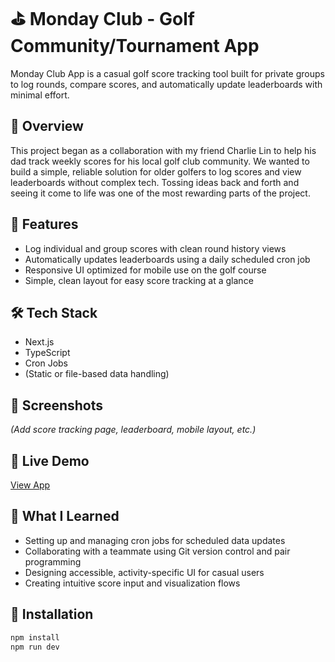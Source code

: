 # ⛳ Monday Club - Golf Community/Tournament App

Monday Club App is a casual golf score tracking tool built for private groups to log rounds, compare scores, and automatically update leaderboards with minimal effort.

## 📝 Overview
This project began as a collaboration with my friend Charlie Lin to help his dad track weekly scores for his local golf club community. We wanted to build a simple, reliable solution for older golfers to log scores and view leaderboards without complex tech. Tossing ideas back and forth and seeing it come to life was one of the most rewarding parts of the project.

## 🚀 Features
- Log individual and group scores with clean round history views  
- Automatically updates leaderboards using a daily scheduled cron job  
- Responsive UI optimized for mobile use on the golf course  
- Simple, clean layout for easy score tracking at a glance  

## 🛠 Tech Stack
- Next.js  
- TypeScript  
- Cron Jobs  
- (Static or file-based data handling)

## 📸 Screenshots
_(Add score tracking page, leaderboard, mobile layout, etc.)_

## 🔗 Live Demo
[View App](https://theonegolf.vercel.app)

## 🧠 What I Learned
- Setting up and managing cron jobs for scheduled data updates  
- Collaborating with a teammate using Git version control and pair programming  
- Designing accessible, activity-specific UI for casual users  
- Creating intuitive score input and visualization flows

## 📂 Installation
```bash
npm install
npm run dev
